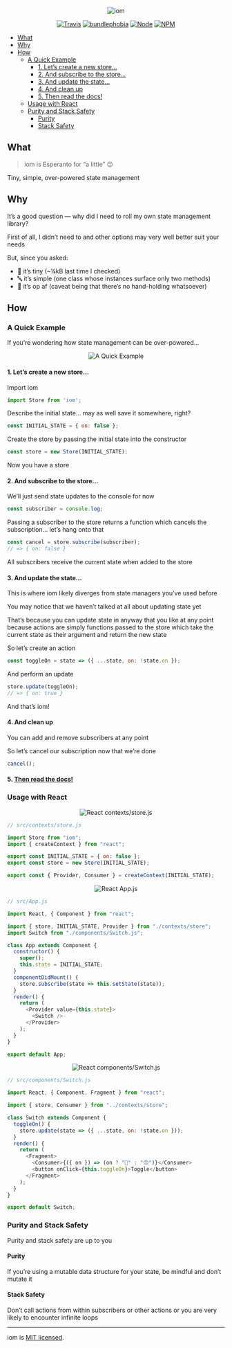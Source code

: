 <!--
  This file was generated by emdaer

  Its template can be found at .emdaer/README.emdaer.md
-->

<!--
  emdaerHash:e298bf6d3ea944d6b83fce3d01b08790
-->

<p align="center"><img src="https://raw.githubusercontent.com/okaysoftware/iom/master/images/iom.svg?sanitize=true" alt="iom"></p>

<p align="center">
  <a href="https://travis-ci.org/okaysoftware/iom/"><img src="https://img.shields.io/travis/okaysoftware/iom.svg?style=flat-square" alt="Travis"></a> <a href="https://bundlephobia.com/result?p=iom"><img src="https://img.shields.io/bundlephobia/minzip/iom.svg?style=flat-square" alt="bundlephobia"></a> <a href="http://npmjs.com/package/iom"><img src="https://img.shields.io/node/v/iom.svg?style=flat-square" alt="Node"></a> <a href="http://npmjs.com/package/iom"><img src="https://img.shields.io/npm/v/iom.svg?style=flat-square" alt="NPM"></a>
</p>

<!-- toc -->
<ul>
<li><a href="#what">What</a></li>
<li><a href="#why">Why</a></li>
<li><a href="#how">How</a><ul>
<li><a href="#a-quick-example">A Quick Example</a><ul>
<li><a href="#1-lets-create-a-new-store">1. Let’s create a new store…</a></li>
<li><a href="#2-and-subscribe-to-the-store">2. And subscribe to the store…</a></li>
<li><a href="#3-and-update-the-state">3. And update the state…</a></li>
<li><a href="#4-and-clean-up">4. And clean up</a></li>
<li><a href="#5-then-read-the-docshttpsokaysoftwaregithubioiom">5. <a href="https://okaysoftware.github.io/iom/">Then read the docs!</a></a></li>
</ul>
</li>
<li><a href="#usage-with-react">Usage with React</a></li>
<li><a href="#purity-and-stack-safety">Purity and Stack Safety</a><ul>
<li><a href="#purity">Purity</a></li>
<li><a href="#stack-safety">Stack Safety</a></li>
</ul>
</li>
</ul>
</li>
</ul>
<!-- tocstop -->
<h2 id="what">What</h2>
<blockquote>
<p>iom is Esperanto for “a little” 😉</p>
</blockquote>
<p>Tiny, simple, over-powered state management</p>
<h2 id="why">Why</h2>
<p>It’s a good question — why did I need to roll my own state management library?</p>
<p>First of all, I didn’t need to and other options may very well better suit your needs</p>
<p>But, since you asked:</p>
<ul>
<li>🐣 it’s tiny (~¼kB last time I checked) </li>
<li>🔤 it’s simple (one class whose instances surface only two methods)</li>
<li>🚀 it’s op af (caveat being that there’s no hand-holding whatsoever)</li>
</ul>
<h2 id="how">How</h2>
<h3 id="a-quick-example">A Quick Example</h3>
<p>If you’re wondering how state management can be over-powered…</p>
<p align="center"><img src="https://raw.githubusercontent.com/okaysoftware/iom/master/images/how.png?sanitize=true" alt="A Quick Example"></p>

<h4 id="1-let-s-create-a-new-store-">1. Let’s create a new store…</h4>
<p>Import iom</p>

```js
import Store from 'iom';
```
<p>Describe the initial state… may as well save it somewhere, right?</p>

```js
const INITIAL_STATE = { on: false };
```
<p>Create the store by passing the initial state into the constructor</p>

```js
const store = new Store(INITIAL_STATE);
```
<p>Now you have a store</p>
<h4 id="2-and-subscribe-to-the-store-">2. And subscribe to the store…</h4>
<p>We’ll just send state updates to the console for now</p>

```js
const subscriber = console.log;
```
<p>Passing a subscriber to the store returns a function which cancels the subscription… let’s hang onto that</p>

```js
const cancel = store.subscribe(subscriber);
// => { on: false }
```
<p>All subscribers receive the current state when added to the store</p>
<h4 id="3-and-update-the-state-">3. And update the state…</h4>
<p>This is where iom likely diverges from state managers you’ve used before</p>
<p>You may notice that we haven’t talked at all about updating state yet</p>
<p>That’s because you can update state in anyway that you like at any point because actions are simply functions passed to the store which take the current state as their argument and return the new state</p>
<p>So let’s create an action</p>

```js
const toggleOn = state => ({ ...state, on: !state.on });
```
<p>And perform an update</p>

```js
store.update(toggleOn);
// => { on: true }
```
<p>And that’s iom!</p>
<h4 id="4-and-clean-up">4. And clean up</h4>
<p>You can add and remove subscribers at any point</p>
<p>So let’s cancel our subscription now that we’re done</p>

```js
cancel();
```
<h4 id="5-then-read-the-docs-">5. <a href="https://okaysoftware.github.io/iom/">Then read the docs!</a></h4>
<h3 id="usage-with-react">Usage with React</h3>
<p align="center"><img src="https://raw.githubusercontent.com/okaysoftware/iom/master/images/react-store.png?sanitize=true" alt="React contexts/store.js"></p>


```js
// src/contexts/store.js

import Store from "iom";
import { createContext } from "react";

export const INITIAL_STATE = { on: false };
export const store = new Store(INITIAL_STATE);

export const { Provider, Consumer } = createContext(INITIAL_STATE);
```
<p align="center"><img src="https://raw.githubusercontent.com/okaysoftware/iom/master/images/react-app.png?sanitize=true" alt="React App.js"></p>


```js
// src/App.js

import React, { Component } from "react";

import { store, INITIAL_STATE, Provider } from "./contexts/store";
import Switch from "./components/Switch.js";

class App extends Component {
  constructor() {
    super();
    this.state = INITIAL_STATE;
  }
  componentDidMount() {
    store.subscribe(state => this.setState(state));
  }
  render() {
    return (
      <Provider value={this.state}>
        <Switch />
      </Provider>
    );
  }
}

export default App;
```
<p align="center"><img src="https://raw.githubusercontent.com/okaysoftware/iom/master/images/react-switch.png?sanitize=true" alt="React components/Switch.js"></p>


```js
// src/components/Switch.js

import React, { Component, Fragment } from "react";

import { store, Consumer } from "../contexts/store";

class Switch extends Component {
  toggleOn() {
    store.update(state => ({ ...state, on: !state.on }));
  }
  render() {
    return (
      <Fragment>
        <Consumer>{({ on }) => (on ? "🙂" : "🙃")}</Consumer>
        <button onClick={this.toggleOn}>Toggle</button>
      </Fragment>
    );
  }
}

export default Switch;
```
<h3 id="purity-and-stack-safety">Purity and Stack Safety</h3>
<p>Purity and stack safety are up to you </p>
<h4 id="purity">Purity</h4>
<p>If you’re using a mutable data structure for your state, be mindful and don’t mutate it</p>
<h4 id="stack-safety">Stack Safety</h4>
<p>Don’t call actions from within subscribers or other actions or you are very likely to encounter infinite loops</p>
<hr>
<p>iom is <a href="./LICENSE">MIT licensed</a>.</p>
